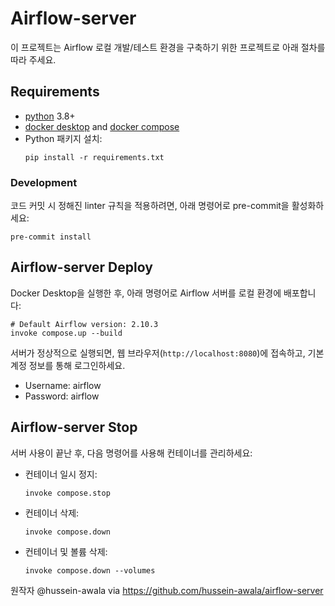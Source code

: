 # Airflow-server

이 프로젝트는 Airflow 로컬 개발/테스트 환경을 구축하기 위한 프로젝트로 아래 절차를 따라 주세요.

## Requirements
- [python](https://www.python.org/downloads/) 3.8+
- [docker desktop](https://docs.docker.com/get-started/get-docker/) and [docker compose](https://docs.docker.com/compose/install/)
- Python 패키지 설치:
    ```shell
    pip install -r requirements.txt
    ```

### Development
코드 커밋 시 정해진 linter 규칙을 적용하려면, 아래 명령어로 pre-commit을 활성화하세요:
```shell
pre-commit install
```

## Airflow-server Deploy
Docker Desktop을 실행한 후, 아래 명령어로 Airflow 서버를 로컬 환경에 배포합니다:
```shell
# Default Airflow version: 2.10.3
invoke compose.up --build
```
서버가 정상적으로 실행되면, 웹 브라우저(`http://localhost:8080`)에 접속하고, 기본 계정 정보를 통해 로그인하세요.
- Username: airflow
- Password: airflow


## Airflow-server Stop
서버 사용이 끝난 후, 다음 명령어를 사용해 컨테이너를 관리하세요:
- 컨테이너 일시 정지:
    ```shell
    invoke compose.stop
    ```
- 컨테이너 삭제:
    ```shell
    invoke compose.down
    ```
- 컨테이너 및 볼륨 삭제:
    ```shell
    invoke compose.down --volumes
    ```

원작자 @hussein-awala via https://github.com/hussein-awala/airflow-server
